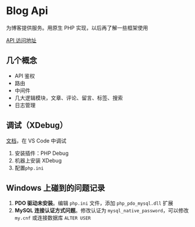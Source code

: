 # Blog Api

为博客提供服务。用原生 PHP 实现，以后再了解一些框架使用

[API 访问地址](https://doc.ningtaostudy.cn)

## 几个概念

+ API 鉴权
+ 路由
+ 中间件
+ 几大逻辑模块，文章、评论、留言、标签、搜索
+ 日志管理

## 调试（XDebug）

[文档](https://xdebug.org/)，在 VS Code 中调试

1. 安装插件：PHP Debug
2. 机器上安装 XDebug
3. 配置`php.ini`

## Windows 上碰到的问题记录

1. **PDO 驱动未安装**。编辑 `php.ini` 文件，添加 `php_pdo_mysql.dll` 扩展
2. **MySQL 连接认证方式问题**。修改认证为 `mysql_native_password`，可以修改 `my.cnf` 或连接数据库 `ALTER USER`
